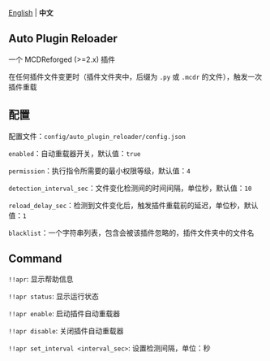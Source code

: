 [English](readme.md) | **中文**

Auto Plugin Reloader
-----

一个 MCDReforged (>=2.x) 插件

在任何插件文件变更时（插件文件夹中，后缀为 `.py` 或 `.mcdr` 的文件），触发一次插件重载

## 配置

配置文件：`config/auto_plugin_reloader/config.json`

`enabled`：自动重载器开关，默认值：`true`

`permission`：执行指令所需要的最小权限等级，默认值：`4`

`detection_interval_sec`：文件变化检测间的时间间隔，单位秒，默认值：`10`

`reload_delay_sec`：检测到文件变化后，触发插件重载前的延迟，单位秒，默认值：`1`

`blacklist`：一个字符串列表，包含会被该插件忽略的，插件文件夹中的文件名

## Command

`!!apr`: 显示帮助信息

`!!apr status`: 显示运行状态

`!!apr enable`: 启动插件自动重载器

`!!apr disable`: 关闭插件自动重载器

`!!apr set_interval <interval_sec>`: 设置检测间隔，单位：秒
